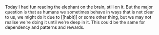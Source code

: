Today I had fun reading the elephant on the brain, still on it. But the major question is that as humans we sometimes behave in ways that is not clear to us, we might do it due to [[habit]]  or some other thing, but we may not realise we're doing it until we're deep in it. This could be the same for dependency and patterns and rewards. 


